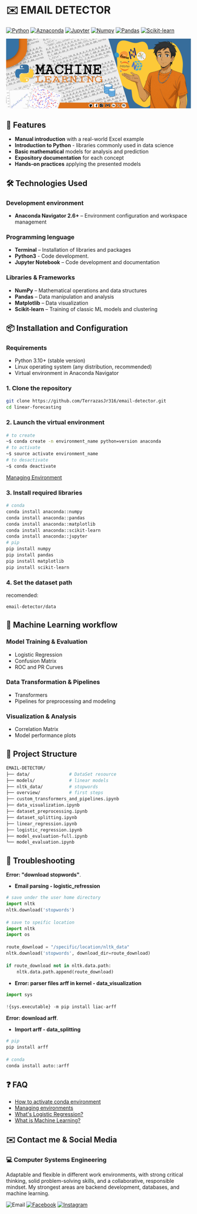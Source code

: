# ✉️ EMAIL DETECTOR



[![Python](https://img.shields.io/badge/Python-V3.10+-%233776AB?style=for-the-badge&logo=python&logoColor=white&labelColor=101010)](https://www.python.org/downloads/release/python-31014/)
[![Aznaconda](https://img.shields.io/badge/Anaconda-V2.6+-%2344A833?style=for-the-badge&logo=anaconda&logoColor=white&labelColor=101010)](https://www.anaconda.com/docs/getting-started/getting-started)
[![Jupyter](https://img.shields.io/badge/jupyter%20notebook-V7.3+-%23F37626?style=for-the-badge&logo=jupyter&logoColor=white&labelColor=101010)](https://jupyter-notebook.readthedocs.io/en/latest/notebook.html)
[![Numpy](https://img.shields.io/badge/Numpy-V2.2+-%23013243?style=for-the-badge&logo=numpy&logoColor=white&labelColor=101010)](https://numpy.org/install/)
[![Pandas](https://img.shields.io/badge/Pandas-V2.2+-%23150458?style=for-the-badge&logo=pandas&logoColor=white&labelColor=101010)](https://pandas.pydata.org/docs/getting_started/install.html)
[![Scikit-learn](https://img.shields.io/badge/Scikit%20learn-V1.6+-%23F7931E?style=for-the-badge&logo=scikit-learn&logoColor=white&labelColor=101010)](https://scikit-learn.org/stable/install.html)


![index](./src/portada.jpg)

## 🎯 Features

* **Manual introduction** with a real-world Excel example
* **Introduction to Python** - libraries commonly used in data science
* **Basic mathematical** models for analysis and prediction
* **Expository documentation** for each concept
* **Hands-on practices** applying the presented models

## 🛠️ Technologies Used

### Development environment

* **Anaconda Navigator 2.6+** – Environment configuration and workspace management

### Programming lenguage

* **Terminal** – Installation of libraries and packages
* **Python3** - Code development.
* **Jupyter Notebook** – Code development and documentation

### Libraries & Frameworks

* **NumPy** – Mathematical operations and data structures
* **Pandas** – Data manipulation and analysis
* **Matplotlib** – Data visualization
* **Scikit-learn** – Training of classic ML models and clustering

## 📦 Installation and Configuration

### Requirements

* Python 3.10+ (stable version)
* Linux operating system (any distribution, recommended)
* Virtual environment in Anaconda Navigator

### 1. Clone the repository

```bash
git clone https://github.com/TerrazasJr316/email-detector.git
cd linear-forecasting
```

### 2. Launch the virtual environment

```bash
# to create
~$ conda create -n environment_name python=version anaconda
# to activate
~$ source activate environment_name
# to desactivate
~$ conda deactivate
```

[Managing Environment](https://www.anaconda.com/docs/tools/anaconda-navigator/tutorials/manage-environments)

### 3. Install required libraries

```bash
# conda
conda install anaconda::numpy
conda install anaconda::pandas
conda install anaconda::matplotlib
conda install anaconda::scikit-learn
conda install anaconda::jupyter
# pip
pip install numpy
pip install pandas
pip install matplotlib
pip install scikit-learn
```

### 4. Set the dataset path

recomended:

```bash
email-detector/data
```

## 🤖 Machine Learning workflow

### Model Training & Evaluation

* Logistic Regression
* Confusion Matrix
* ROC and PR Curves

### Data Transformation & Pipelines

* Transformers
* Pipelines for preprocessing and modeling

### Visualization & Analysis

* Correlation Matrix
* Model performance plots

## 📁 Project Structure

```bash
EMAIL-DETECTOR/
├── data/               # DataSet resource
├── models/             # linear models
├── nltk_data/          # stopwords
├── overview/           # first steps
├── custom_transformers_and_pipelines.ipynb
├── data_visualization.ipynb
├── dataset_preprocessing.ipynb
├── dataset_splitting.ipynb
├── linear_regression.ipynb
├── logistic_regression.ipynb
├── model_evaluation-full.ipynb
└── model_evaluation.ipynb

```

## 🐛 Troubleshooting

**Error: "download stopwords"**.

* **Email parsing - logistic_refression**

```python
# save under the user home directory
import nltk
nltk.download('stopwords')

# save to speific location
import nltk
import os

route_download = "/specific/location/nltk_data"
nltk.download('stopwords', download_dir=route_download)

if route_download not in nltk.data.path:
    nltk.data.path.append(route_download)
```

* **Error: parser files arff in kernel - data_visualization**

```python
import sys

!{sys.executable} -m pip install liac-arff
```

**Error: download arff**.

* **Import arff - data_splitting**

```python
# pip
pip install arff

# conda
conda install auto::arff
```

## ❓ FAQ

* [How to activate conda environment](https://es.stackoverflow.com/questions/335525/como-activar-conda-environment/339487#339487)
* [Managing environments](https://www.anaconda.com/docs/tools/anaconda-navigator/tutorials/manage-environments)
* [What's Logistic Regression?](https://www.ibm.com/mx-es/think/topics/logistic-regression)
* [What is Machine Learning?](https://aws.amazon.com/es/what-is/machine-learning/)

## ✉️ Contact me & Social Media

### 💻 Computer Systems Engineering

Adaptable and flexible in different work environments, with strong critical thinking, solid problem-solving skills, and a collaborative, responsible mindset. My strongest areas are backend development, databases, and machine learning.

![Email](https://img.shields.io/badge/Gmail-terrazasjosue0%40gmail.com-EA4335?style=for-the-badge&logo=Gmail&logoColor=white&labelColor=101010)
[![Facebook](https://img.shields.io/badge/Facebook-%40Josu%C3%A9_Terrazas-0866FF?style=for-the-badge&logo=Facebook&logoColor=withe&labelColor=101010)](https://facebook.com/josue.terrazasmendoza)
[![Instagram](https://img.shields.io/badge/Instagram-%40jos__mdz316-E4405F?style=for-the-badge&logo=Instagram&logoColor=white&labelColor=101010)](https://instagram.com/jos_mdz316/)
